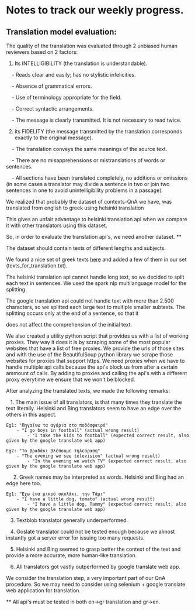 # Notes to track our weekly progress.

  

  

## Translation model evaluation:

  

The quality of the translation was evaluated through 2 unbiased human reviewers based on 2 factors:

1) Its INTELLIGIBILITY (the translation is understandable).

    - Reads clear and easily; has no stylistic infelicities.

    - Absence of grammatical errors.

    - Use of terminology appropriate for the field.

    - Correct syntactic arrangements.

    - The message is clearly transmitted. It is not necessary to read twice.

2) its FIDELITY (the message transmitted by the translation corresponds exactly to the original message).

    - The translation conveys the same meanings of the source text.

    - There are no misapprehensions or mistranslations of words or sentences.

    - All sections have been translated completely, no additions or omissions (in some cases a translator may divide a sentence in two or join two sentences in one to avoid unintelligibility problems in a passage).

  

We realized that probably the dataset of contexts-QnA we have, was translated from english to greek using helsinki translation

  

This gives an unfair advantage to helsinki translation api when we compare it with other translators using this dataset.

  

So, in order to evaluate the translation api's, we need another dataset. **

  

The dataset should contain texts of different lengths and subjects.

  

We found a nice set of greek texts [here](https://www.greek-language.gr/certification/dbs/teachers/index.html) and added a few of them in our set (texts_for_translation.txt).

  

  

The helsinki translation api cannot handle long text, so we decided to split each text in sentences. We used the spark nlp multilanguage model for the splitting.

  

The google translation api could not handle text with more than 2.500 characters, so we splitted each large text to multiple smaller subtexts. The splitting occurs only at the end of a sentence, so that it

  

does not affect the comprehension of the initial text.

  

  

We also created a utility python script that provides us with a list of working proxies. They way it does it is by scraping some of the most popular websites that have a list of free proxies. We provide the urls of those sites and with the use of the BeautifulSoup python library we scrape those websites for proxies that support https. We need proxies when we have to handle multiple api calls because the api's block us from after a certain ammount of calls. By adding to proxies and calling the api's with a different proxy everytime we ensure that we won't be blocked.

  

  

After analyzing the translated texts, we made the following remarks:

  

   1. The main issue of all translators, is that many times they translate the text literally. Helsinki and Bing translators seem to have an edge over the others in this aspect.

```
Eg1: "Πηγαίνω τα αγόρια στο ποδόσφαιρό"
	- "I go boys in football" (actual wrong result)
		- "I take the kids to football" (expected correct result, also given by the google translate web app)

Eg2: "Το βραδάκι βλέπουμε τηλεόραση"
	- "The evening we see television" (actual wrong result)
		- "In the evening we watch TV" (expected correct result, also given by the google translate web app)
```
 
   2. Greek names may be interpreted as words. Helsinki and Bing had an edge here too.

```
Eg1: "Έχω ένα μικρό σκυλάκι, την Τάμι"
	- "I have a little dog, tomato" (actual wrong result)
		- "I have a little dog, Tammy" (expected correct result, also given by the google translate web app)
```

   3. Textblob translator generally underperformed.

  

   4. Goslate translator could not be tested enough because we almost instantly got a server error for issuing too many requests.

  

   5. Helsinki and Bing seemed to grasp better the context of the text and provide a more accurate, more human-like translation.

  

   6. All translators got vastly outperformed by google translate web app.

  

  

We consider the translation step, a very important part of our QnA procedure. So we may need to consider using selenium + google translate web application for translation.

  

  

** All api's must be tested in both en->gr translation and gr->en.